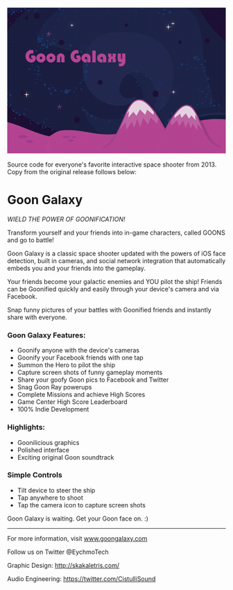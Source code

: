 ![Goon Galaxy Splash](FinalArt/Icons%20and%20Logos/GoonGalaxySplash@2x.png)

Source code for everyone's favorite interactive space shooter from 2013. Copy from 
the original release follows below:

 
# Goon Galaxy 


_WIELD THE POWER OF GOONIFICATION!_

Transform yourself and your friends into in-game characters, called GOONS and go to battle!

Goon Galaxy is a classic space shooter updated with the powers of iOS face detection, built in cameras, and 
social network integration that automatically embeds you and your friends into the gameplay.

Your friends become your galactic enemies and YOU pilot the ship! Friends can be Goonified 
quickly and easily through your device's camera and via Facebook.

Snap funny pictures of your battles with Goonified friends and instantly share with everyone.


### Goon Galaxy Features:

- Goonify anyone with the device's cameras
- Goonify your Facebook friends with one tap
- Summon the Hero to pilot the ship
- Capture screen shots of funny gameplay moments
- Share your goofy Goon pics to Facebook and Twitter
- Snag Goon Ray powerups
- Complete Missions and achieve High Scores
- Game Center High Score Leaderboard
- 100% Indie Development

### Highlights:

- Goonilicious graphics
- Polished interface
- Exciting original Goon soundtrack

### Simple Controls

- Tilt device to steer the ship
- Tap anywhere to shoot
- Tap the camera icon to capture screen shots


Goon Galaxy is waiting. Get your Goon face on.
:)

---------------------------

For more information, visit www.goongalaxy.com

Follow us on Twitter @EychmoTech

Graphic Design: http://skakaletris.com/

Audio Engineering: https://twitter.com/CistulliSound
